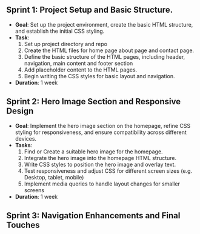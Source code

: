 ## Sprint 1: Project Setup and Basic Structure.
-  **Goal**: Set up the project environment, create the basic HTML structure, and establish the initial CSS styling.
- **Task**: 
	1. Set up project directory and repo
	2. Create the HTML files for home page about page and contact page.
	3. Define the basic structure of the HTML pages, including header, navigation, main content and footer section
	4. Add placeholder content to the HTML pages.
	5. Begin writing the CSS styles for basic layout and navigation.
- **Duration**: 1 week

## Sprint 2: Hero Image Section and Responsive Design
- **Goal**: Implement the hero image section on the homepage, refine CSS styling for responsiveness, and ensure compatibility across different devices.
- **Tasks**:
	1. Find or Create a suitable hero image for the homepage.
	2. Integrate the hero image into the homepage HTML structure.
	3. Write CSS styles to position the hero image and overlay text.
	4. Test responsiveness and adjust CSS for different screen sizes (e.g. Desktop, tablet, mobile)
	5. Implement media queries to handle layout changes for smaller screens
- **Duration**: 1 week
## Sprint 3: Navigation Enhancements and Final Touches